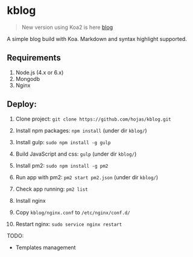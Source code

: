 
# kblog

> New version using Koa2 is here [blog](https://github.com/hojas/blog)

A simple blog build with Koa. Markdown and syntax highlight supported.

## Requirements

1. Node.js (4.x or 6.x)
2. Mongodb
3. Nginx

## Deploy:

1. Clone project: `git clone https://github.com/hojas/kblog.git`

2. Install npm packages: `npm install` (under dir `kblog/`)

3. Install gulp: `sudo npm install -g gulp`

4. Build JavaScript and css: `gulp` (under dir `kblog/`)

5. Install pm2: `sudo npm install -g pm2`

6. Run app with pm2: `pm2 start pm2.json` (under dir `kblog/`)

7. Check app running: `pm2 list`

8. Install nginx

9. Copy `kblog/nginx.conf` to `/etc/nginx/conf.d/`

10. Restart nginx: `sudo service nginx restart`

TODO:

- Templates management
